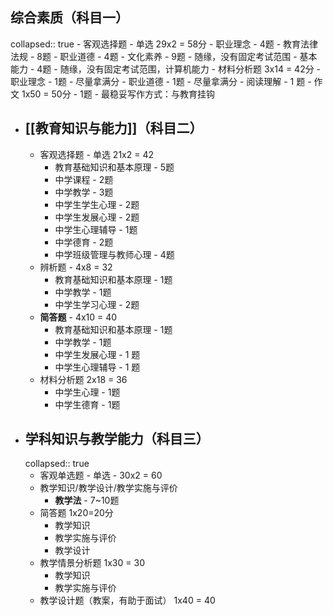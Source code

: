 ## 综合素质（科目一）
collapsed:: true
	- 客观选择题 - 单选 29x2 = 58分
		- 职业理念 - 4题
		- 教育法律法规 - 8题
		- 职业道德 - 4题
		- 文化素养 - 9题 - 随缘，没有固定考试范围
		- 基本能力 - 4题 - 随缘，没有固定考试范围，计算机能力
	- 材料分析题 3x14 = 42分
		- 职业理念 - 1题 - 尽量拿满分
		- 职业道德 - 1题 - 尽量拿满分
		- 阅读理解 - 1 题
	- 作文 1x50 = 50分
		- 1题 - 最稳妥写作方式：与教育挂钩
- ## [[教育知识与能力]]（科目二）
	- 客观选择题 - 单选 21x2 = 42
		- 教育基础知识和基本原理 - 5题
		- 中学课程 - 2题
		- 中学教学 - 3题
		- 中学生学生心理 - 2题
		- 中学生发展心理 - 2题
		- 中学生心理辅导 - 1题
		- 中学德育 - 2题
		- 中学班级管理与教师心理 - 4题
	- 辨析题 - 4x8 = 32
		- 教育基础知识和基本原理 - 1题
		- 中学教学 - 1题
		- 中学生学习心理 - 2题
	- **简答题** - 4x10 = 40
		- 教育基础知识和基本原理 - 1题
		- 中学教学 - 1题
		- 中学生发展心理 - 1 题
		- 中学生心理辅导 - 1 题
	- 材料分析题 2x18 = 36
		- 中学生心理 - 1题
		- 中学生德育 - 1题
- ## 学科知识与教学能力（科目三）
  collapsed:: true
	- 客观单选题 - 单选 - 30x2 = 60
	- 教学知识/教学设计/教学实施与评价
		- **教学法** - 7~10题
	- 简答题 1x20=20分
		- 教学知识
		- 教学实施与评价
		- 教学设计
	- 教学情景分析题 1x30 = 30
		- 教学知识
		- 教学实施与评价
	- 教学设计题（教案，有助于面试） 1x40 = 40